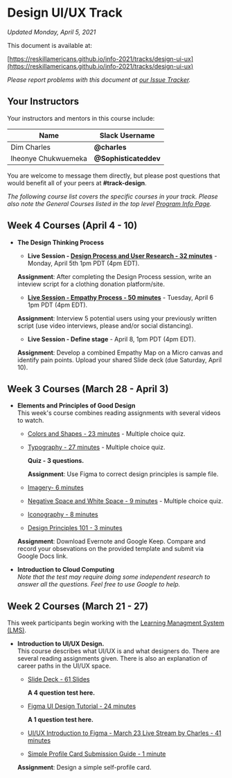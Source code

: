 # Design UI/UX Track

*Updated Monday, April 5, 2021*

This document is available at:

[https://reskillamericans.github.io/info-2021/tracks/design-ui-ux](https://reskillamericans.github.io/info-2021/tracks/design-ui-ux)

*Please report problems with this document at
[our Issue Tracker](https://github.com/reskillamericans/info-2021/issues/new?title=design-ui-ux:).*

## Your Instructors

Your instructors and mentors in this course include:

<table>
<thead>
<tr>
<th>Name</th>
<th>Slack Username</th>
</tr>
</thead>
<tbody>
<tr>
<td>Dim Charles</td>
<td><strong>@charles</strong></td>
</tr>
<tr>
<td>Iheonye Chukwuemeka</td>
<td><strong>@Sophisticateddev</strong></td>
</tr>
</tbody>
</table>

You are welcome to message them directly, but please post questions that would benefit all of your peers at **#track-design**.

*The following course list covers the specific courses in your track.  Please also note the General Courses listed in the top level [Program Info Page](../README.md).*

## Week 4 Courses (April 4 - 10)

- **The Design Thinking Process**
  - **Live Session - [Design Process and User Research - 32 minutes](https://drive.google.com/file/d/1SKzrJMjPUPyfbH_PsK-Ohy0_meRRNkfp/view)** - Monday, April 5th 1pm PDT (4pm EDT).

  **Assignment**: After completing the Design Process session, write an inteview script for a clothing donation platform/site.

  - **[Live Session - Empathy Process - 50 minutes](https://www.youtube.com/watch?v=eM9lVShN6VI)** - Tuesday, April 6 1pm PDT (4pm EDT).

  **Assignment**: Interview 5 potential users using your previously written script (use video interviews, please and/or social distancing).

  - **Live Session - Define stage** - April 8, 1pm PDT (4pm EDT).

  **Assignment**: Develop a combined Empathy Map on a Micro canvas
  and identify pain points.  Upload your shared Slide deck (due Saturday, April 10).


## Week 3 Courses (March 28 - April 3)

- **Elements and Principles of Good Design**<br>
  This week's course combines reading assignments with several videos to watch.
  - [Colors and Shapes - 23 minutes](https://youtu.be/o_gaijWdcMg) - Multiple choice quiz.
  - [Typography - 27 minutes](https://youtu.be/SG_pbZwAbmI) - Multiple choice quiz.

    **Quiz - 3 questions.**

    **Assignment**: Use Figma to correct design principles is sample file.

  - [Imagery- 6 minutes](https://youtu.be/GDHqZd0vO6U)
  - [Negative Space and White Space - 9 minutes](https://youtu.be/ra1rdpvRqHg) - Multiple choice quiz.
  - [Iconography - 8 minutes](https://youtu.be/5hnVu9JMOIQ)
  - [Design Principles 101 - 3 minutes](https://youtu.be/98ybuKcRNVA)
  
  **Assignment**: Download Evernote and Google Keep.  Compare and record
  your obsevations on the provided template and submit via Google Docs link.

- **Introduction to Cloud Computing**<br>
  *Note that the test may require doing some independent research
  to answer all the questions.  Feel free to use Google to help.*


## Week 2 Courses (March 21 - 27)

This week participants begin working with the [Learning Managment System (LMS)](https://reskillamericans.us).

- **Introduction to UI/UX Design.**<br>
  This course describes what UI/UX is and what designers do.  There are several reading assignments given.  There is also an explanation of career paths in the UI/UX space.
  - [Slide Deck - 61 Slides](https://www.slideshare.net/CharlesDim/reskill-americans-introduction-to-uiux-design?ref=https://www.reskillamericans.us/)

    **A 4 question test here.**

  - [Figma UI Design Tutorial - 24 minutes](https://youtu.be/FTFaQWZBqQ8)
  
    **A 1 question test here.**

  - [UI/UX Introduction to Figma - March 23 Live Stream by Charles - 41 minutes](https://youtu.be/1MbQaYCCzzI?t=46)
  - [Simple Profile Card Submission Guide - 1 minute](https://youtu.be/IaXIlzGFopM)
  

  **Assignment**: Design a simple self-profile card.

<!-- Global site tag (gtag.js) - Google Analytics -->
<script async src="https://www.googletagmanager.com/gtag/js?id=G-E0FNX7D6ZT"></script>
<script>
  window.dataLayer = window.dataLayer || [];
  function gtag(){dataLayer.push(arguments);}
  gtag('js', new Date());

  gtag('config', 'G-E0FNX7D6ZT');
</script>
